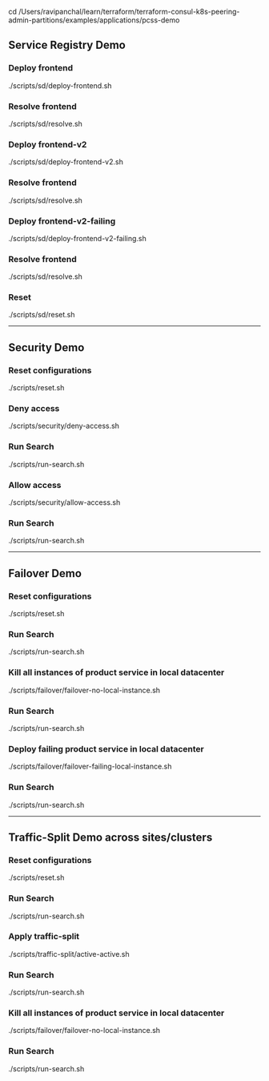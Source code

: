cd /Users/ravipanchal/learn/terraform/terraform-consul-k8s-peering-admin-partitions/examples/applications/pcss-demo

## Service Registry Demo

### Deploy frontend
./scripts/sd/deploy-frontend.sh

### Resolve frontend
./scripts/sd/resolve.sh

### Deploy frontend-v2
./scripts/sd/deploy-frontend-v2.sh

### Resolve frontend
./scripts/sd/resolve.sh

### Deploy frontend-v2-failing
./scripts/sd/deploy-frontend-v2-failing.sh

### Resolve frontend
./scripts/sd/resolve.sh

### Reset 
./scripts/sd/reset.sh


---------------------------------------------------------------------------------------------------
## Security Demo

### Reset configurations
./scripts/reset.sh

### Deny access
./scripts/security/deny-access.sh

### Run Search
./scripts/run-search.sh

### Allow access
./scripts/security/allow-access.sh

### Run Search
./scripts/run-search.sh

---------------------------------------------------------------------------------------------------
## Failover Demo

### Reset configurations
./scripts/reset.sh

### Run Search
./scripts/run-search.sh

### Kill all instances of product service in local datacenter 
./scripts/failover/failover-no-local-instance.sh

### Run Search
./scripts/run-search.sh

### Deploy failing product service in local datacenter 
./scripts/failover/failover-failing-local-instance.sh

### Run Search
./scripts/run-search.sh

---------------------------------------------------------------------------------------------------
## Traffic-Split Demo across sites/clusters

### Reset configurations
./scripts/reset.sh

### Run Search
./scripts/run-search.sh

### Apply traffic-split
./scripts/traffic-split/active-active.sh

### Run Search
./scripts/run-search.sh

### Kill all instances of product service in local datacenter 
./scripts/failover/failover-no-local-instance.sh

### Run Search
./scripts/run-search.sh
